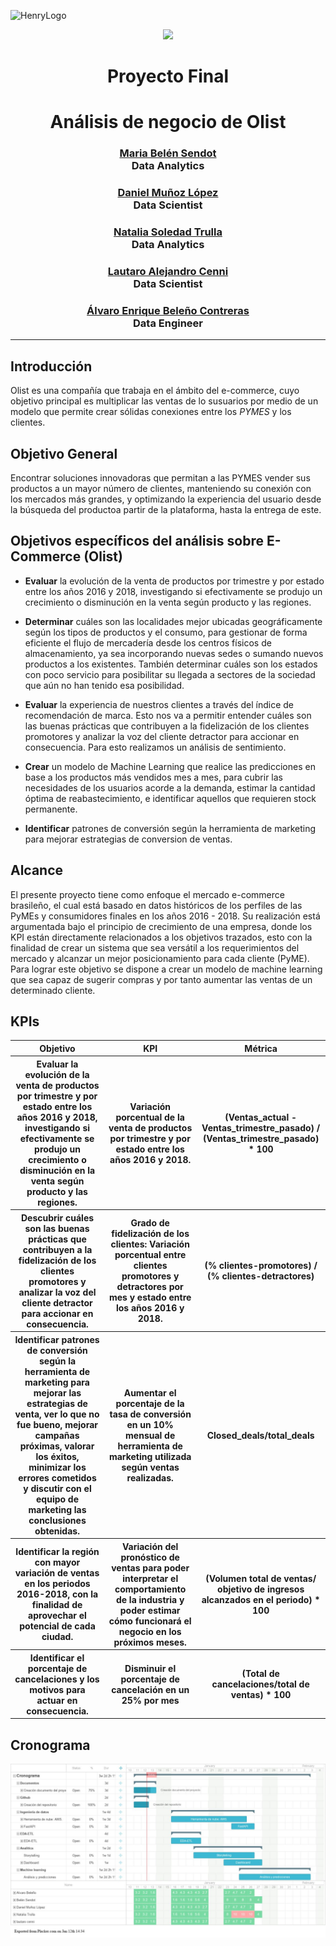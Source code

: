 ![HenryLogo](https://d31uz8lwfmyn8g.cloudfront.net/Assets/logo-henry-white-lg.png)

<p align="center">
<img src="https://cdn-3.expansion.mx/17/86/462e2f2d430496524df469ca5350/oficinas-olist.jpeg"   
>
</p>

<h1 align="center">Proyecto Final</h1>
<h1 align="center">Análisis de negocio de Olist</h1>
<h3 align="center"><a href="https://github.com/belensendot">Maria Belén Sendot</a><br>Data Analytics</h3>
<h3 align="center"><a href="https://github.com/damul90">Daniel Muñoz López</a><br>Data Scientist</h3>
<h3 align="center"><a href="https://github.com/">Natalia Soledad Trulla</a><br>Data Analytics</h3>
<h3 align="center"><a href="https://github.com/Lautaro-Cenni">Lautaro Alejandro Cenni</a><br>Data Scientist</h3>
<h3 align="center"><a href="https://github.com/Alvaro9721">Álvaro Enrique Beleño Contreras</a><br>Data Engineer</h3>

<hr>

## Introducción

Olist es una compañía que trabaja en el ámbito del e-commerce, cuyo objetivo principal es multiplicar las ventas de lo susuarios por medio de un modelo que permite crear sólidas conexiones entre los *PYMES* y los clientes.

## Objetivo General

Encontrar soluciones innovadoras que permitan a las PYMES vender sus productos a un mayor número de clientes, manteniendo su conexión con los mercados más grandes, y optimizando la experiencia del usuario desde la búsqueda del productoa partir de la plataforma, hasta la entrega de este.

## Objetivos específicos del análisis sobre E-Commerce (Olist)

- **Evaluar** la evolución de la venta de productos por trimestre y por estado entre los años 2016 y 2018, investigando si efectivamente se produjo un crecimiento o disminución en la venta según producto y las regiones.

- **Determinar** cuáles son las localidades mejor ubicadas geográficamente según los tipos de productos y el consumo, para gestionar de forma eficiente el flujo de mercadería desde los centros físicos de almacenamiento, ya sea incorporando nuevas sedes o sumando nuevos productos a los existentes. También determinar cuáles son los estados con poco servicio para posibilitar su llegada a sectores de la sociedad que aún no han tenido esa posibilidad.

- **Evaluar** la experiencia de nuestros clientes a través del índice de recomendación de marca. Esto nos va a permitir entender cuáles son las buenas prácticas que contribuyen a la fidelización de los clientes promotores y analizar la voz del cliente detractor para accionar en consecuencia. Para esto realizamos un análisis de sentimiento.

- **Crear** un modelo de Machine Learning que realice las predicciones en base a los productos más vendidos mes a mes, para cubrir las necesidades de los usuarios acorde a la demanda, estimar la cantidad óptima de reabastecimiento, e identificar aquellos que requieren stock permanente.

- **Identificar** patrones de conversión según la herramienta de marketing para mejorar estrategias de conversion de ventas.

## Alcance
El presente proyecto tiene como enfoque el mercado e-commerce brasileño, el cual está basado en datos históricos de los perfiles de las PyMEs y consumidores finales en los años 2016 - 2018. Su realización está argumentada bajo el principio de crecimiento de una empresa, donde los KPI están directamente relacionados a los objetivos trazados, esto con la finalidad de crear un sistema que sea versátil a los requerimientos del mercado y alcanzar un mejor posicionamiento para cada cliente (PyME). Para lograr este objetivo se dispone a crear un modelo de machine learning que sea capaz de sugerir compras y por tanto aumentar las ventas de un determinado cliente.

## KPIs

<table>
    <tr>
        <th> Objetivo</th>
        <th> KPI</th>
        <th>Métrica</th>
    </tr>
    <tr>
        <th>Evaluar la evolución de la venta de productos por trimestre y por estado entre los años 2016 y 2018, investigando si efectivamente se produjo un crecimiento o disminución en la venta según producto y las regiones.</th>
        <th>Variación porcentual de la venta de productos por trimestre y por estado entre los años 2016 y 2018.</th>
        <th>(Ventas_actual - Ventas_trimestre_pasado) / (Ventas_trimestre_pasado) * 100</th>
    </tr>
    <tr>
        <th>Descubrir cuáles son las buenas prácticas que contribuyen a la fidelización de los clientes promotores y analizar la voz del cliente detractor para accionar en consecuencia. </th>
        <th>Grado de fidelización de los clientes: Variación porcentual entre clientes promotores y detractores por mes y estado entre los años 2016 y 2018.</th>
        <th>(% clientes-promotores) / (% clientes-detractores)</th>
    </tr>
        <tr>
        <th>Identificar patrones de conversión según la herramienta de marketing para mejorar las estrategias de venta, ver lo que no fue bueno, mejorar campañas próximas, valorar los éxitos, minimizar los errores cometidos y discutir con el equipo de marketing las conclusiones obtenidas.</th>
        <th>Aumentar el porcentaje de la tasa de conversión en un 10% mensual de herramienta de marketing utilizada según ventas realizadas.</th>
        <th>Closed_deals/total_deals</th>
    </tr>
        <tr>
        <th>Identificar la región con mayor variación de ventas en los periodos 2016-2018, con la finalidad de aprovechar el potencial de cada ciudad.</th>
        <th>Variación del  pronóstico de ventas para poder interpretar  el comportamiento de la industria y poder estimar cómo funcionará el negocio en los próximos meses.</th>
        <th>(Volumen total de ventas/ objetivo de ingresos alcanzados en el periodo) * 100</th>
    </tr>
        <tr>
        <th>Identificar el porcentaje de cancelaciones y los motivos para actuar en consecuencia.</th>
        <th>Disminuir el porcentaje de cancelación en un 25% por mes</th>
        <th>(Total de cancelaciones/total de ventas) * 100</th>
    </tr>
</table>

## Cronograma

<p align="center">
<img src="resources/Gantt.jpeg"   
>
</p>
